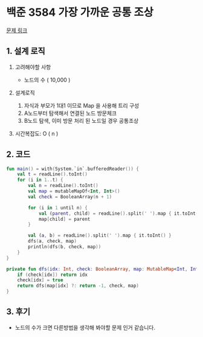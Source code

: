 # 백준 3584 가장 가까운 공통 조상

[문제 링크](https://www.acmicpc.net/problem/3584)

## 1. 설계 로직

1. 고려해야할 사항 
   - 노드의 수 ( 10,000 )

2. 설계로직
   1. 자식과 부모가 1대1 이므로 Map 을 사용해 트리 구성
   2. A노드부터 탐색해서 연결된 노드 방문체크
   3. B노드 탐색, 이미 방문 처리 된 노드일 경우 공통조상
3. 시간복잡도: O ( n ) 

## 2. 코드

```kotlin
fun main() = with(System.`in`.bufferedReader()) {
    val t = readLine().toInt()
    for (i in 1..t) {
        val n = readLine().toInt()
        val map = mutableMapOf<Int, Int>()
        val check = BooleanArray(n + 1)

        for (i in 1 until n) {
            val (parent, child) = readLine().split(' ').map { it.toInt() }
            map[child] = parent
        }

        val (a, b) = readLine().split(' ').map { it.toInt() }
        dfs(a, check, map)
        println(dfs(b, check, map))
    }
}

private fun dfs(idx: Int, check: BooleanArray, map: MutableMap<Int, Int>): Int {
    if (check[idx]) return idx
    check[idx] = true
    return dfs(map[idx] ?: return -1, check, map)
}
```

## 3. 후기

- 노드의 수가 크면 다른방법을 생각해 봐야할 문제 인거 같습니다.
